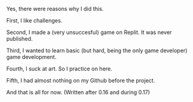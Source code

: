 Yes, there were reasons why I did this. 

First, I like challenges. 

Second, I made a (very unsuccesful) game on Replit. It was never published. 

Third, I wanted to learn basic (but hard, being the only game developer) game development. 

Fourth, I suck at art. So I practice on here. 

Fifth, I had almost nothing on my Github before the project.

And that is all for now. (Written after 0.16 and during 0.17)
